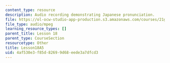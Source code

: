 ```yaml
---
content_type: resource
description: Audio recording demonstrating Japanese pronunciation.
file: https://ol-ocw-studio-app-production.s3.amazonaws.com/courses/21g-504-japanese-iv-spring-2009/4af530e3f85d82699d68eede3a7dfcd3_Lesson18A5.mp3
file_type: audio/mpeg
learning_resource_types: []
parent_title: Lesson 18
parent_type: CourseSection
resourcetype: Other
title: Lesson18A5
uid: 4af530e3-f85d-8269-9d68-eede3a7dfcd3
---
```

